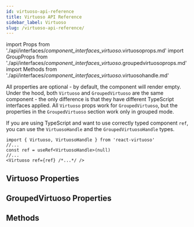 ```yaml
---
id: virtuoso-api-reference
title: Virtuoso API Reference
sidebar_label: Virtuoso 
slug: /virtuoso-api-reference/
---
```


import Props from './api/interfaces/_component_interfaces_virtuoso_.virtuosoprops.md'
import GroupProps from './api/interfaces/_component_interfaces_virtuoso_.groupedvirtuosoprops.md'
import Methods from './api/interfaces/_component_interfaces_virtuoso_.virtuosohandle.md'

All properties are optional - by default, the component will render empty. Under the hood, both `Virtuoso` and `GroupedVirtuoso` are the same component - the only difference is that they have different TypeScript interfaces applied. 
All `Virtuoso` props work for `GroupedVirtuoso`, but the properties in the `GroupedVirtuoso` section work only in grouped mode.

If you are using TypeScript and want to use correctly typed component `ref`, you can use the `VirtuosoHandle` and the `GroupedVirtuosoHandle` types.

```tsx
import { Virtuoso, VirtuosoHandle } from 'react-virtuoso'
//...
const ref = useRef<VirtuosoHandle>(null)
//...
<Virtuoso ref={ref} /*...*/ />
```

## Virtuoso Properties

<div className="generated-api">
<Props />
</div>

## GroupedVirtuoso Properties

<div className="generated-api">
<GroupProps />
</div>

## Methods

<div className="generated-api">
<Methods />
</div>
